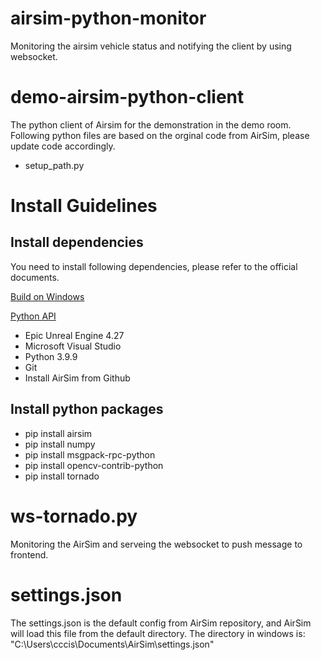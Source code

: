 # airsim-python-monitor
Monitoring the airsim vehicle status and notifying the client by using websocket.

# demo-airsim-python-client
The python client of Airsim for the demonstration in the demo room.
Following python files are based on the orginal code from AirSim, please update code accordingly.
- setup_path.py

# Install Guidelines
## Install dependencies
You need to install following dependencies, please refer to the official documents. 

[Build on Windows](https://microsoft.github.io/AirSim/build_windows/)

[Python API](https://microsoft.github.io/AirSim/api_docs/html/#)

- Epic Unreal Engine 4.27
- Microsoft Visual Studio
- Python 3.9.9
- Git
- Install AirSim from Github

## Install python packages
- pip install airsim
- pip install numpy
- pip install msgpack-rpc-python
- pip install opencv-contrib-python
- pip install tornado

# ws-tornado.py
Monitoring the AirSim and serveing the websocket to push message to frontend.

# settings.json
The settings.json is the default config from AirSim repository, and AirSim will load this file from the default directory. The directory in windows is: "C:\Users\cccis\Documents\AirSim\settings.json"
